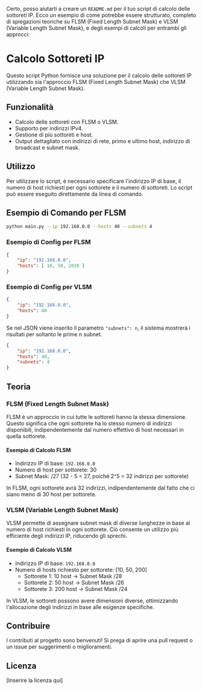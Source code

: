 Certo, posso aiutarti a creare un `README.md` per il tuo script di calcolo delle sottoreti IP. Ecco un esempio di come potrebbe essere strutturato, completo di spiegazioni teoriche su FLSM (Fixed Length Subnet Mask) e VLSM (Variable Length Subnet Mask), e degli esempi di calcoli per entrambi gli approcci:


# Calcolo Sottoreti IP

Questo script Python fornisce una soluzione per il calcolo delle sottoreti IP utilizzando sia l'approccio FLSM (Fixed Length Subnet Mask) che VLSM (Variable Length Subnet Mask).

## Funzionalità

- Calcolo delle sottoreti con FLSM o VLSM.
- Supporto per indirizzi IPv4.
- Gestione di più sottoreti e host.
- Output dettagliato con indirizzi di rete, primo e ultimo host, indirizzo di broadcast e subnet mask.

## Utilizzo

Per utilizzare lo script, è necessario specificare l'indirizzo IP di base, il numero di host richiesti per ogni sottorete e il numero di sottoreti. Lo script può essere eseguito direttamente da linea di comando.

## Esempio di Comando per FLSM

```bash
python main.py --ip 192.168.0.0 --hosts 40 --subnets 4
```

### Esempio di Config per FLSM

```json
{
    "ip": "192.168.0.0",
    "hosts": [ 10, 50, 2030 ]
}
```

### Esempio di Config per VLSM

```json
{
    "ip": "192.168.0.0",
    "hosts": 40
}
```

Se nel JSON viene inserito il parametro `"subnets": n`, il sistema mostrerà i risultati per soltanto le prime n subnet.

```json
{
    "ip": "192.168.0.0",
    "hosts": 40,
    "subnets": 4
}
```

## Teoria

### FLSM (Fixed Length Subnet Mask)

FLSM è un approccio in cui tutte le sottoreti hanno la stessa dimensione. Questo significa che ogni sottorete ha lo stesso numero di indirizzi disponibili, indipendentemente dal numero effettivo di host necessari in quella sottorete.

#### Esempio di Calcolo FLSM

- Indirizzo IP di base: `192.168.0.0`
- Numero di host per sottorete: 30
- Subnet Mask: /27 (32 - 5 = 27, poiché 2^5 = 32 indirizzi per sottorete)

In FLSM, ogni sottorete avrà 32 indirizzi, indipendentemente dal fatto che ci siano meno di 30 host per sottorete.

### VLSM (Variable Length Subnet Mask)

VLSM permette di assegnare subnet mask di diverse lunghezze in base al numero di host richiesti in ogni sottorete. Ciò consente un utilizzo più efficiente degli indirizzi IP, riducendo gli sprechi.

#### Esempio di Calcolo VLSM

- Indirizzo IP di base: `192.168.0.0`
- Numero di hosts richiesto per sottorete: [10, 50, 200]
  - Sottorete 1: 10 host -> Subnet Mask /28
  - Sottorete 2: 50 host -> Subnet Mask /26
  - Sottorete 3: 200 host -> Subnet Mask /24

In VLSM, le sottoreti possono avere dimensioni diverse, ottimizzando l'allocazione degli indirizzi in base alle esigenze specifiche.

## Contribuire

I contributi al progetto sono benvenuti! Si prega di aprire una pull request o un issue per suggerimenti o miglioramenti.

## Licenza

[Inserire la licenza qui]
